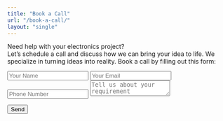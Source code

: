 ```yaml
---
title: "Book a Call"
url: "/book-a-call/"
layout: "single"
---
```

Need help with your electronics project?  
Let’s schedule a call and discuss how we can bring your idea to life.
We specialize in turning ideas into reality. Book a call by filling out this form:

<form id="callForm" class="flex flex-col gap-4 max-w-md mt-6">
  <input type="text" name="name" placeholder="Your Name" required class="border p-2 rounded">

  <input type="email" name="email" placeholder="Your Email" required class="border p-2 rounded">

  <input type="tel" name="phone" placeholder="Phone Number" required class="border p-2 rounded">

  <textarea name="requirement" placeholder="Tell us about your requirement" required class="border p-2 rounded"></textarea>

  <!-- Hidden field to send current time -->
  <input type="hidden" name="time" id="timeField" />

  <button type="submit" class="bg-primary text-white p-2 rounded">Send</button>
</form>

<script src="https://cdn.jsdelivr.net/npm/@emailjs/browser@3/dist/email.min.js"></script>
<script>
  (function() {
    emailjs.init("k1WXitJpQhuiN6M_h"); // 🔁 Replace this with your actual EmailJS public key
  })();

  document.getElementById('callForm').addEventListener('submit', function(e) {
    e.preventDefault();

    // Set current time in hidden input
    const now = new Date();
    const formattedTime = now.toLocaleString(); // Example: 6/26/2025, 3:40:22 PM
    document.getElementById('timeField').value = formattedTime;

    // Send form using EmailJS
    emailjs.sendForm("service_nzgxj6b","template_qnpyjca", this)
      .then(() => {
        alert('Message sent successfully!');
        this.reset();
      }, (error) => {
        alert('Failed to send message. Error: ' + JSON.stringify(error));
      });
  });
</script>